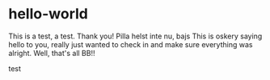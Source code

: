 # hello-world
This is a test, a test. Thank you!
Pilla helst inte nu, bajs
This is oskery saying hello to you, really just wanted to check in and make sure everything was alright. Well, that's all BB!!


test
